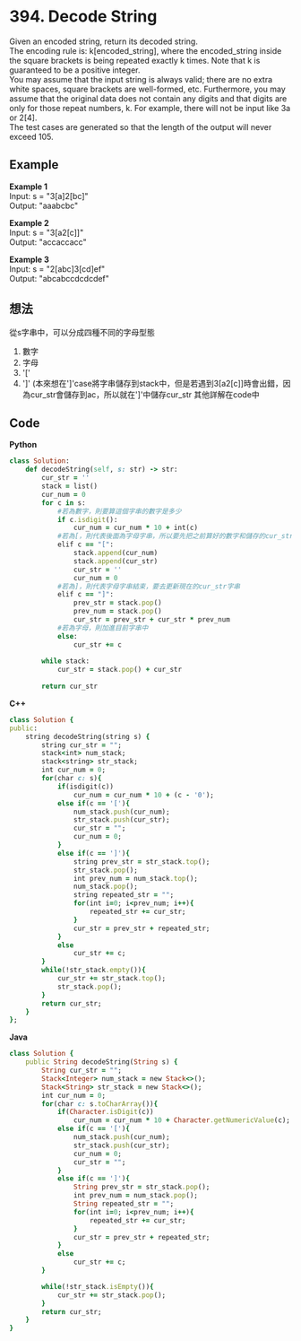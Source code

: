 # 394. Decode String
Given an encoded string, return its decoded string.  
The encoding rule is: k[encoded_string], where the encoded_string inside the square brackets is being repeated exactly k times. Note that k is guaranteed to be a positive integer.  
You may assume that the input string is always valid; there are no extra white spaces, square brackets are well-formed, etc. Furthermore, you may assume that the original data does not contain any digits and that digits are only for those repeat numbers, k. For example, there will not be input like 3a or 2[4].  
The test cases are generated so that the length of the output will never exceed 105.  

## Example
**Example 1**  
Input: s = "3[a]2[bc]"  
Output: "aaabcbc"  

**Example 2**  
Input: s = "3[a2[c]]"  
Output: "accaccacc"  

**Example 3**  
Input: s = "2[abc]3[cd]ef"  
Output: "abcabccdcdcdef"  

## 想法
從s字串中，可以分成四種不同的字母型態  
1. 數字
2. 字母
3. '['
4. ']'
(本來想在']'case將字串儲存到stack中，但是若遇到3[a2[c]]時會出錯，因為cur_str會儲存到ac，所以就在']'中儲存cur_str
其他詳解在code中  

## Code
**Python**
```ruby
class Solution:
    def decodeString(self, s: str) -> str:
        cur_str = ''
        stack = list()
        cur_num = 0
        for c in s:
            #若為數字，則要算這個字串的數字是多少
            if c.isdigit():
                cur_num = cur_num * 10 + int(c)
            #若為[，則代表後面為字母字串，所以要先把之前算好的數字和儲存的cur_str字串裝進stack中
            elif c == "[":
                stack.append(cur_num)
                stack.append(cur_str)
                cur_str = ''
                cur_num = 0
            #若為]，則代表字母字串結束，要去更新現在的cur_str字串
            elif c == "]":
                prev_str = stack.pop()
                prev_num = stack.pop()
                cur_str = prev_str + cur_str * prev_num
            #若為字母，則加進目前字串中
            else:
                cur_str += c
        
        while stack:
            cur_str = stack.pop() + cur_str
        
        return cur_str
```
**C++**
```ruby
class Solution {
public:
    string decodeString(string s) {
        string cur_str = "";
        stack<int> num_stack;
        stack<string> str_stack;
        int cur_num = 0;
        for(char c: s){
            if(isdigit(c))
                cur_num = cur_num * 10 + (c - '0');
            else if(c == '['){
                num_stack.push(cur_num);
                str_stack.push(cur_str);
                cur_str = "";
                cur_num = 0;
            }
            else if(c == ']'){
                string prev_str = str_stack.top();
                str_stack.pop();
                int prev_num = num_stack.top();
                num_stack.pop();
                string repeated_str = "";
                for(int i=0; i<prev_num; i++){
                    repeated_str += cur_str;
                }
                cur_str = prev_str + repeated_str;
            }
            else
                cur_str += c;
        }
        while(!str_stack.empty()){
            cur_str += str_stack.top();
            str_stack.pop();
        }
        return cur_str;
    }
};
```
**Java**
```ruby
class Solution {
    public String decodeString(String s) {
        String cur_str = "";
        Stack<Integer> num_stack = new Stack<>();
        Stack<String> str_stack = new Stack<>();
        int cur_num = 0;
        for(char c: s.toCharArray()){
            if(Character.isDigit(c))
                cur_num = cur_num * 10 + Character.getNumericValue(c);
            else if(c == '['){
                num_stack.push(cur_num);
                str_stack.push(cur_str);
                cur_num = 0;
                cur_str = "";
            }
            else if(c == ']'){
                String prev_str = str_stack.pop();
                int prev_num = num_stack.pop();
                String repeated_str = "";
                for(int i=0; i<prev_num; i++){
                    repeated_str += cur_str;
                }
                cur_str = prev_str + repeated_str;
            }
            else
                cur_str += c;
        }

        while(!str_stack.isEmpty()){
            cur_str += str_stack.pop();
        }
        return cur_str;
    }
}
```
